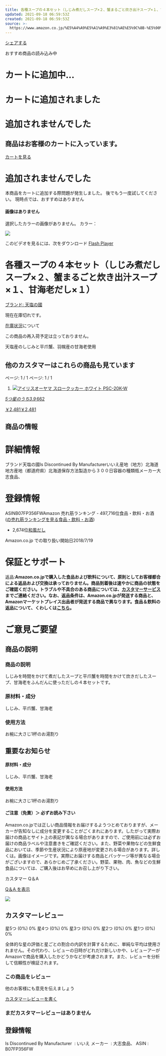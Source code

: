 ```yaml
---
title: 各種スープの４本セット（しじみ煮だしスープ×２、蟹まるごと炊き出汁スープ×１、甘海老だし×１）
updated: 2021-09-18 06:59:53Z
created: 2021-09-18 06:59:53Z
source: >-
  https://www.amazon.co.jp/%E5%A4%A9%E5%A1%A9%E3%81%AE%E5%9C%8B-%E5%90%84%E7%A8%AE%E3%82%B9%E3%83%BC%E3%83%97%E3%81%AE%EF%BC%94%E6%9C%AC%E3%82%BB%E3%83%83%E3%83%88%EF%BC%88%E3%81%97%E3%81%98%E3%81%BF%E7%85%AE%E3%81%A0%E3%81%97%E3%82%B9%E3%83%BC%E3%83%97%C3%97%EF%BC%92%E3%80%81%E8%9F%B9%E3%81%BE%E3%82%8B%E3%81%94%E3%81%A8%E7%82%8A%E3%81%8D%E5%87%BA%E6%B1%81%E3%82%B9%E3%83%BC%E3%83%97%C3%97%EF%BC%91%E3%80%81%E7%94%98%E6%B5%B7%E8%80%81%E3%81%A0%E3%81%97%C3%97%EF%BC%91%EF%BC%89/dp/B07FP356FW
---
```


[シェアする](mailto:?body=Amazon%E3%81%AB%E3%81%93%E3%81%AE%E5%95%86%E5%93%81%E3%82%92%E6%8E%A8%E8%96%A6%E3%81%97%E3%81%9F%E3%81%84%E3%81%A8%E6%80%9D%E3%81%84%E3%81%BE%E3%81%99%0A%0A%E5%90%84%E7%A8%AE%E3%82%B9%E3%83%BC%E3%83%97%E3%81%AE%EF%BC%94%E6%9C%AC%E3%82%BB%E3%83%83%E3%83%88%EF%BC%88%E3%81%97%E3%81%98%E3%81%BF%E7%85%AE%E3%81%A0%E3%81%97%E3%82%B9%E3%83%BC%E3%83%97%C3%97%EF%BC%92%E3%80%81%E8%9F%B9%E3%81%BE%E3%82%8B%E3%81%94%E3%81%A8%E7%82%8A%E3%81%8D%E5%87%BA%E6%B1%81%E3%82%B9%E3%83%BC%E3%83%97%C3%97%EF%BC%91%E3%80%81%E7%94%98%E6%B5%B7%E8%80%81%E3%81%A0%E3%81%97%C3%97%EF%BC%91%EF%BC%89%0A%E8%A9%B3%E7%B4%B0%E6%83%85%E5%A0%B1%3A%20https%3A%2F%2Fwww.amazon.co.jp%2Fdp%2FB07FP356FW%2Fref%3Dcm_sw_em_r_mt_dp_M95XJS53NJ44NY98GWV8&subject=Amazon%E3%81%A7%E3%81%94%E8%A6%A7%E3%81%8F%E3%81%A0%E3%81%95%E3%81%84)

おすすめ商品の読み込み中

# カートに追加中...

# カートに追加されました

# 追加されませんでした

## 商品はお客様のカートに入っています。

[カートを見る](https://www.amazon.co.jp/gp/cart/view.html/ref=uss_cart)

# 追加されませんでした

本商品をカートに追加する際問題が発生しました。 後でもう一度試してください。
現時点では、おすすめはありません

#### 画像はありません

選択したカラーの画像がありません。
カラー：

![](https://images-fe.ssl-images-amazon.com/images/I/91dX6tIffYL.__AC_SY300_SX300_QL70_ML2_.jpg)

このビデオを見るには、次をダウンロード [Flash Player](https://get.adobe.com/flashplayer)

# 各種スープの４本セット（しじみ煮だしスープ×２、蟹まるごと炊き出汁スープ×１、甘海老だし×１）

[ブランド: 天塩の國](https://www.amazon.co.jp/s/ref=bl_dp_s_web_0?ie=UTF8&search-alias=aps&field-keywords=%E5%A4%A9%E5%A1%A9%E3%81%AE%E5%9C%8B)

現在在庫切れです。

[在庫状況](https://www.amazon.co.jp/gp/help/customer/display.html?&nodeId=201910280)について

この商品の再入荷予定は立っておりません。

天塩産のしじみと平爪蟹、羽幌産の甘海老使用


## 他のカスタマーはこれらの商品も見ています

ページ: 1 / 1  ページ: 1 / 1

1. [![](https://images-fe.ssl-images-amazon.com/images/I/5198iBI7okL._AC_UL160_SR160,160_.jpg)](https://www.amazon.co.jp/%E3%82%A2%E3%82%A4%E3%83%AA%E3%82%B9%E3%82%AA%E3%83%BC%E3%83%A4%E3%83%9E-IRIS-OHYAMA-PSC-20K-W-%E3%82%B9%E3%83%AD%E3%83%BC%E3%82%AF%E3%83%83%E3%82%AB%E3%83%BC/dp/B077X5PLDL/ref=pd_day0_1/358-5992581-7516807?pd_rd_w=IAP4Z&pf_rd_p=fab5dbe4-f0e5-4fa4-b9db-f6338912edc6&pf_rd_r=M95XJS53NJ44NY98GWV8&pd_rd_r=353ddac6-cd89-4a6c-bd0a-0b80905f40bf&pd_rd_wg=h9lOx&pd_rd_i=B077X5PLDL&psc=1)[アイリスオーヤマ スロークッカー ホワイト PSC-20K-W](https://www.amazon.co.jp/%E3%82%A2%E3%82%A4%E3%83%AA%E3%82%B9%E3%82%AA%E3%83%BC%E3%83%A4%E3%83%9E-IRIS-OHYAMA-PSC-20K-W-%E3%82%B9%E3%83%AD%E3%83%BC%E3%82%AF%E3%83%83%E3%82%AB%E3%83%BC/dp/B077X5PLDL/ref=pd_day0_1/358-5992581-7516807?pd_rd_w=IAP4Z&pf_rd_p=fab5dbe4-f0e5-4fa4-b9db-f6338912edc6&pf_rd_r=M95XJS53NJ44NY98GWV8&pd_rd_r=353ddac6-cd89-4a6c-bd0a-0b80905f40bf&pd_rd_wg=h9lOx&pd_rd_i=B077X5PLDL&psc=1)

[*5つ星のうち3.9* 662](https://www.amazon.co.jp/product-reviews/B077X5PLDL/ref=pd_day0_cr_1/358-5992581-7516807?pd_rd_w=IAP4Z&pf_rd_p=fab5dbe4-f0e5-4fa4-b9db-f6338912edc6&pf_rd_r=M95XJS53NJ44NY98GWV8&pd_rd_r=353ddac6-cd89-4a6c-bd0a-0b80905f40bf&pd_rd_wg=h9lOx&pd_rd_i=B077X5PLDL)

[￥2,481￥2,481](https://www.amazon.co.jp/%E3%82%A2%E3%82%A4%E3%83%AA%E3%82%B9%E3%82%AA%E3%83%BC%E3%83%A4%E3%83%9E-IRIS-OHYAMA-PSC-20K-W-%E3%82%B9%E3%83%AD%E3%83%BC%E3%82%AF%E3%83%83%E3%82%AB%E3%83%BC/dp/B077X5PLDL/ref=pd_day0_1/358-5992581-7516807?pd_rd_w=IAP4Z&pf_rd_p=fab5dbe4-f0e5-4fa4-b9db-f6338912edc6&pf_rd_r=M95XJS53NJ44NY98GWV8&pd_rd_r=353ddac6-cd89-4a6c-bd0a-0b80905f40bf&pd_rd_wg=h9lOx&pd_rd_i=B077X5PLDL&psc=1)

## 商品の情報

# 詳細情報

ブランド‎天塩の國Is Discontinued By Manufacturer‎いいえ産地（地方）‎北海道地方産地（都道府県）‎北海道保存方法‎製造から３００日容器の種類‎瓶メーカー‎大志食品、

# 登録情報

ASINB07FP356FWAmazon 売れ筋ランキング - 497,716位食品・飲料・お酒 ([の売れ筋ランキングを見る食品・飲料・お酒](https://www.amazon.co.jp/gp/bestsellers/food-beverage/ref=pd_zg_ts_food-beverage))

- 2,674位[和風だし](https://www.amazon.co.jp/gp/bestsellers/food-beverage/71204051/ref=pd_zg_hrsr_food-beverage)

Amazon.co.jp での取り扱い開始日2018/7/19

# 保証とサポート

返品:**Amazon.co.jpで購入した食品および飲料について、原則としてお客様都合による返品および交換は承っておりません。商品到着後は速やかに商品の状態をご確認ください。トラブルや不具合のある商品については、[カスタマーサービス](https://www.amazon.co.jp/gp/css/contact-us-access)までご連絡ください。なお、返品条件は、Amazon.co.jpが発送する商品と、Amazonマーケットプレイス出品者が発送する商品で異なります。食品＆飲料の返品について、くわしくは[こちら](https://www.amazon.co.jp/gp/help/customer/display.html?ie=UTF8&nodeId=200278270)。**

# ご意見ご要望

## 商品の説明

### 商品の説明

しじみを時間をかけて煮だしたスープと平爪蟹を時間をかけて炊きだしたスープ、甘海老をふんだんに使っただしの４本セットです。

### 原材料・成分

しじみ、平爪蟹、甘海老

### 使用方法

お椀に大さじ1杯のお湯割り

## 重要なお知らせ

#### 原材料・成分

しじみ、平爪蟹、甘海老

#### 使用方法

お椀に大さじ1杯のお湯割り

#### ご注意（免責）＞ 必ずお読み下さい

Amazon.co.jpでは正しい商品情報をお届けするようつとめておりますが、メーカーが告知なしに成分を変更することがごくまれにあります。したがって実際お届けの商品とサイト上の表記が異なる場合がありますので、ご使用前には必ずお届けの商品ラベルや注意書きをご確認ください。また、野菜や果物などの生鮮食品においては、季節や生産状況により原産地が変更される場合があります。詳しくは。画像はイメージです。実際にお届けする商品とパッケージ等が異なる場合がございますので、あらかじめご了承ください。野菜、果物、肉、魚などの生鮮食品については、ご購入後はお早めにお召し上がり下さい。

カスタマー Q＆A

 [Q＆A を表示](https://www.amazon.co.jp/ask/questions/asin/B07FP356FW/ref=cm_cd_dp_lla_ql_ll/358-5992581-7516807)

 ![](https://images-fe.ssl-images-amazon.com/images/G/09/ui/loadIndicators/loadIndicator-large._CB485944937_.gif)

## カスタマーレビュー

  星5つ    (0%)    0%    星4つ    (0%)    0%    星3つ    (0%)    0%    星2つ    (0%)    0%    星1つ    (0%)    0%

全体的な星の評価と星ごとの割合の内訳を計算するために、単純な平均は使用されません。その代わり、レビューの日時がどれだけ新しいかや、レビューアーがAmazonで商品を購入したかどうかなどが考慮されます。また、レビューを分析して信頼性が検証されます。

### この商品をレビュー

他のお客様にも意見を伝えましょう

[カスタマーレビューを書く](https://www.amazon.co.jp/review/create-review/ref=cm_cr_dp_d_wr_but_top?ie=UTF8&channel=glance-detail&asin=B07FP356FW)

### まだカスタマーレビューはありません

## 登録情報

Is Discontinued By Manufacturer ‏ : ‎いいえ
メーカー ‏ : ‎大志食品、
ASIN ‏ : ‎B07FP356FW